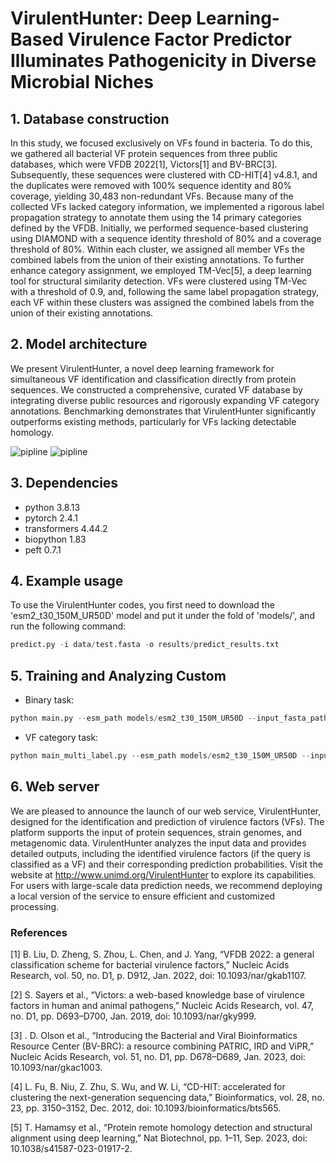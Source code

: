 # VirulentHunter: Deep Learning-Based Virulence Factor Predictor Illuminates Pathogenicity in Diverse Microbial Niches

## 1. Database construction
In this study, we focused exclusively on VFs found in bacteria. To do this, we gathered all bacterial VF protein sequences from three public databases, which were VFDB 2022[1], Victors[1] and BV-BRC[3]. Subsequently, these sequences were clustered with CD-HIT[4] v4.8.1, and the duplicates were removed with 100% sequence identity and 80% coverage, yielding 30,483 non-redundant VFs. Because many of the collected VFs lacked category information, we implemented a rigorous label propagation strategy to annotate them using the 14 primary categories defined by the VFDB. Initially, we performed sequence-based clustering using DIAMOND with a sequence identity threshold of 80% and a coverage threshold of 80%. Within each cluster, we assigned all member VFs the combined labels from the union of their existing annotations. To further enhance category assignment, we employed TM-Vec[5], a deep learning tool for structural similarity detection. VFs were clustered using TM-Vec with a threshold of 0.9, and, following the same label propagation strategy, each VF within these clusters was assigned the combined labels from the union of their existing annotations.
## 2. Model architecture

We present VirulentHunter, a novel deep learning framework for simultaneous VF identification and classification directly from protein sequences. We constructed a comprehensive, curated VF database by integrating diverse public resources and rigorously expanding VF category annotations. Benchmarking demonstrates that VirulentHunter significantly outperforms existing methods, particularly for VFs lacking detectable homology.

![pipline](http://119.3.41.228:9090/static/home.png)
![pipline](http://119.3.41.228:9090/static/information.png)

## 3. Dependencies
- python 3.8.13
- pytorch 2.4.1
- transformers 4.44.2
- biopython 1.83
- peft 0.7.1
## 4. Example usage
To use the VirulentHunter codes, you first need to download the 'esm2_t30_150M_UR50D' model and put it under the fold of 'models/', and run the following command:

```python
predict.py -i data/test.fasta -o results/predict_results.txt
```

## 5. Training and Analyzing Custom
- Binary task: 
```python
python main.py --esm_path models/esm2_t30_150M_UR50D --input_fasta_path data/binary/ --input_label_path data/binary/ --max_len 2000
```
- VF category task:
```python
python main_multi_label.py --esm_path models/esm2_t30_150M_UR50D --input_fasta_path data/multi-label/train.fasta --input_label_path data/multi-label/train_labels.pkl --max_len 2000
```


## 6. Web server
We are pleased to announce the launch of our web service, VirulentHunter, designed for the identification and prediction of virulence factors (VFs). The platform supports the input of protein sequences, strain genomes, and metagenomic data. VirulentHunter analyzes the input data and provides detailed outputs, including the identified virulence factors (if the query is classified as a VF) and their corresponding prediction probabilities. Visit the website at http://www.unimd.org/VirulentHunter to explore its capabilities. For users with large-scale data prediction needs, we recommend deploying a local version of the service to ensure efficient and customized processing.

### References
[1] B. Liu, D. Zheng, S. Zhou, L. Chen, and J. Yang, “VFDB 2022: a general classification scheme for bacterial virulence factors,” Nucleic Acids Research, vol. 50, no. D1, p. D912, Jan. 2022, doi: 10.1093/nar/gkab1107.

[2] S. Sayers et al., “Victors: a web-based knowledge base of virulence factors in human and animal pathogens,” Nucleic Acids Research, vol. 47, no. D1, pp. D693–D700, Jan. 2019, doi: 10.1093/nar/gky999.

[3] . D. Olson et al., “Introducing the Bacterial and Viral Bioinformatics Resource Center (BV-BRC): a resource combining PATRIC, IRD and ViPR,” Nucleic Acids Research, vol. 51, no. D1, pp. D678–D689, Jan. 2023, doi: 10.1093/nar/gkac1003.

[4] L. Fu, B. Niu, Z. Zhu, S. Wu, and W. Li, “CD-HIT: accelerated for clustering the next-generation sequencing data,” Bioinformatics, vol. 28, no. 23, pp. 3150–3152, Dec. 2012, doi: 10.1093/bioinformatics/bts565.

[5] T. Hamamsy et al., “Protein remote homology detection and structural alignment using deep learning,” Nat Biotechnol, pp. 1–11, Sep. 2023, doi: 10.1038/s41587-023-01917-2.